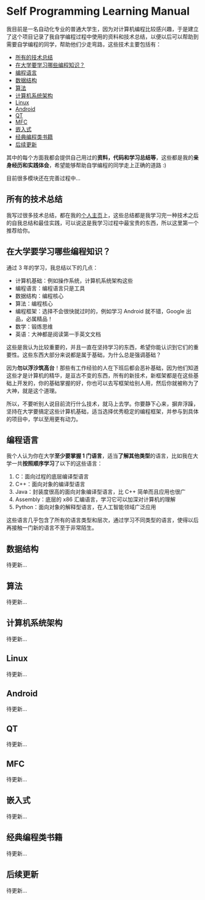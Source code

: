 # Self Programming Learning Manual
我目前是一名自动化专业的普通大学生，因为对计算机编程比较感兴趣，于是建立了这个项目记录了我自学编程过程中使用的资料和技术总结，以便以后可以帮助到需要自学编程的同学，帮助他们少走弯路，这些技术主要包括有：
- [所有的技术总结](http://cdeveloper.cn)
- [在大学要学习哪些编程知识？](在大学要学习那些编程技术？)
- [编程语言](##编程语言)
- [数据结构](##数据结构)
- [算法](##算法)
- [计算机系统架构](##计算机系统架构)
- [Linux](##Linux)
- [Android](##Android)
- [QT](##QT)
- [MFC](##MFC)
- [嵌入式](##嵌入式)
- [经典编程类书籍](##经典编程类书籍)
- [后续更新](##后续更新)

其中的每个方面我都会提供自己用过的**资料，代码和学习总结等**，这些都是我的**亲身经历和实践体会**，希望能够帮助自学编程的同学走上正确的道路 :)

目前很多模块还在完善过程中...

## 所有的技术总结
我写过很多技术总结，都在我的[个人主页](http://cdeveloper.cn)上，这些总结都是我学习完一种技术之后的自我总结和最佳实践，可以说这是我学习过程中最宝贵的东西，所以这里第一个推荐给你。

## 在大学要学习哪些编程知识？
通过 3 年的学习，我总结以下的几点：
- 计算机基础：例如操作系统，计算机系统架构这些
- 编程语言：编程语言只是工具
- 数据结构：编程核心
- 算法：编程核心
- 编程框架：选择不会很快就过时的，例如学习 Android 就不错，Google 出品，必属精品！
- 数学：锻炼思维
- 英语：大神都是阅读第一手英文文档

这些是我认为比较重要的，并且一直在坚持学习的东西，希望你能认识到它们的重要性。这些东西大部分来说都是属于基础，为什么总是强调基础？

因为**勿以浮沙筑高台**！那些有工作经验的人在下班后都会恶补基础，因为他们知道这些才是计算机的精华，是亘古不变的东西，所有的新技术，新框架都是在这些基础上开发的，你的基础掌握的好，你也可以去写框架给别人用，然后你就被称为了大神，就是这个道理。

所以，不要听别人说目前流行什么技术，就马上去学。你要静下心来，摒弃浮躁，坚持在大学要搞定这些计算机基础，适当选择优秀稳定的编程框架，并参与到具体的项目中，学以至用更有动力。

## 编程语言
我个人认为你在大学**至少要掌握 1 门语言**，适当**了解其他类型**的语言，比如我在大学一共**按照顺序学习**了以下的这些语言：

1. C：面向过程的底层编译型语言
2. C++：面向对象的编译型语言
3. Java：封装度很高的面向对象编译型语言，比 C++ 简单而且应用也很广
4. Assembly：底层的 x86 汇编语言，学习它可以加深对计算机的理解
5. Python：面向对象的解释型语言，在人工智能领域广泛应用

这些语言几乎包含了所有的语言类型和层次，通过学习不同类型的语言，使得以后再接触一门新的语言不至于非常陌生。

## 数据结构
待更新...

## 算法
待更新...

## 计算机系统架构
待更新...

## Linux
待更新...

## Android
待更新...

## QT
待更新...

## MFC
待更新...

## 嵌入式
待更新...

## 经典编程类书籍
待更新...

## 后续更新
待更新...
